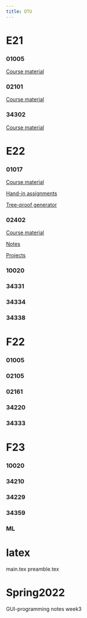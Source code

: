 ```yaml
---
title: DTU
---
```


# E21

### 01005

[Course material](dtu/01005_material.zip) 

### 02101

[Course material](dtu/02101_material.zip) 

### 34302

[Course material](dtu/34302_material.zip) 

# E22

### 01017

[Course material](dtu/01017_material.zip) 

[Hand-in assignments](dtu/01017_assignments.zip) 

[Tree-proof generator](dtu/01017_tpg.zip) 

### 02402

[Course material](dtu/02402_material.zip) 

[Notes](dtu/02402_notes.pdf) 

[Projects](dtu/02402_projects.zip) 

### 10020

### 34331

### 34334

### 34338

# F22

### 01005

### 02105

### 02161

### 34220

### 34333

# F23

### 10020

### 34210

### 34229

### 34359

### ML

# latex

main.tex
preamble.tex

# Spring2022

GUI-programming
notes
week3
